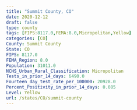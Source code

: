 ```yaml
---
title: "Summit County, CO"
date: 2020-12-12
draft: false
type: county
tags: [FIPS:8117.0,FEMA:8.0,Micropolitan,Yellow]
categories: [CO]
County: Summit County
State: CO
FIPS: 8117.0
FEMA_Region: 8.0
Population: 31011.0
NCHS_Urban_Rural_Classification: Micropolitan
Tests_in_prior_14_days: 6490.0
Fourteen_day_test_rate_per_100000: 20928.0
Percent_Positivity_in_prior_14_days: 0.085
Level: Yellow
url: /states/CO/summit-county
---
```




